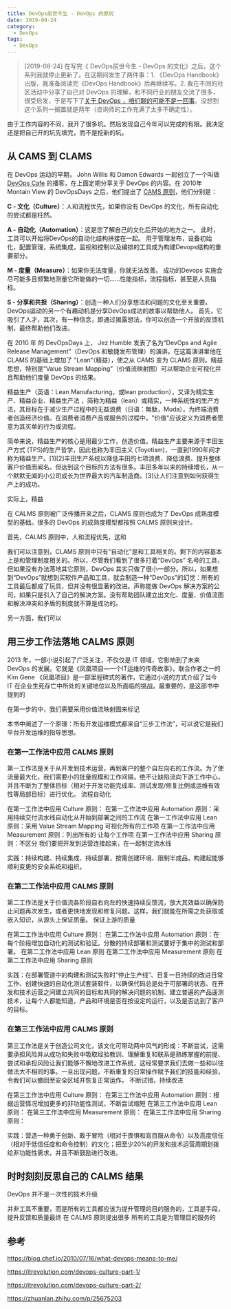 ```yaml
---
title: DevOps前世今生 - DevOps 的原则
date: 2019-08-24
category: 
  - DevOps
tags:
  - DevOps
---
```


> [2019-08-24] 在写完《 DevOps前世今生 - DevOps 的文化》之后，这个系列我就停止更新了。在这期间发生了两件事：1. 《DevOps Handbook》出版，我准备阅读完《DevOps Handbook》后再继续写。2. 我在不同的社区活动中分享了自己对 DevOps 的理解，和不同行业的朋友交流了很多，很受启发，于是写下了[关于 DevOps ，咱们聊的可能不是一回事](https://www.guyu.me/posts/2017-12-03-we-are-talking-different-devops/)。没想到这个系列一搁置就是两年（咨询师的工作充满了太多不确定性）。

> 

由于工作内容的不同，我开了很多坑。然后发现自己今年可以完成的有限。我决定还是把自己开的坑先填完，而不是挖新的坑。

## 从 CAMS 到 CLAMS

在 DevOps 运动的早期， John Willis 和  Damon Edwards 一起创立了一个叫做[DevOps Cafe](http://devopscafe.org) 的播客，在上面定期分享关于 DevOps 的内容。在 2010年 Montain View 的 DevOpsDays 之后，他们提出了 [CAMS 原则](https://blog.chef.io/2010/07/16/what-devops-means-to-me/)，他们分别是：

**C - 文化（Culture）**：人和流程优先，如果你没有 DevOps 的文化，所有自动化的尝试都是枉然。

**A - 自动化（Automation）**：这是您了解自己的文化后开始的地方之一。 此时，工具可以开始将DevOps的自动化结构拼接在一起。 用于管理发布，设备初始化，配置管理，系统集成，监视和控制以及编排的工具成为构建Devops结构的重要部分。

**M - 度量（Measure）**：如果你无法度量，你就无法改善。 成功的Devops 实施会尽可能多且频繁地测量它所能做的一切......性能指标，流程指标，甚至是人员指标。

**S - 分享和共担（Sharing）**：创造一种人们分享想法和问题的文化至关重要。  DevOps运动的另一个有趣动机是分享DevOps成功的故事以帮助他人。 首先，它吸引了人才，其次，有一种信念，即通过揭露想法，你可以创造一个开放的反馈机制，最终帮助他们改进。

在 2010 年 的 DevOpsDays 上， Jez Humble 发表了名为“DevOps and Agile Release Management”（DevOps 和敏捷发布管理）的演讲。在这篇演讲里他在 CLAMS 的基础上增加了 ”Lean“（精益），使之从 CAMS 变为 CLAMS 原则。精益思想，特别是“Value Stream Mapping”（价值流映射图）可以帮助企业可视化并且帮助他们度量 DevOps 的结果。

精益生产（英语：Lean Manufacturing，或lean production），又译为精实生产、精益企业、精益生产法 ，简称为精益（lean）或精实，一种系统性的生产方法，其目标在于减少生产过程中的无益浪费（日语：無駄，Muda），为终端消费者创造经济价值。在消费者消费产品或服务的过程中，"价值"应该定义为消费者愿意为其买单的行为或流程。

简单来说，精益生产的核心是用最少工作，创造价值。精益生产主要来源于丰田生产方式 (TPS)的生产哲学，因此也称为丰田主义 (Toyotism)，一直到1990年间才称为精益生产。[1][2]丰田生产系统以降低丰田的七项浪费、降低浪费、提升整体客户价值而闻名。但达到这个目标的方法有很多。丰田多年以来的持续增长，从一个默默无闻的小公司成长为世界最大的汽车制造商。[3]让人们注意到如何获得生产上的成功。

实际上，精益

在 CALMS 原则被广泛传播开来之后，CLAMS 原则也成为了 DevOps 成熟度模型的基础。很多的 DevOps 的成熟度模型都按照 CALMS 原则来设计。

首先，CALMS 原则中，人和流程优先，这和

我们可以注意到，CLAMS 原则中只有“自动化”是和工具相关的。剩下的内容基本上是和管理制度相关的。所以，尽管我们看到了很多打着“DevOps” 名号的工具，但如果没有办法落地其它原则，DevOps 其实只做了很小一部分。所以，如果想到“DevOps”就想到买软件产品和工具，就会制造一种“DevOps”的幻觉：所有的工具最后都成了玩具，但并没有很显著的改进。声称能做 DevOps 解决方案的公司，如果只是引入了自己的解决方案。没有帮助团队建立出文化、度量、价值流图和解决冲突和矛盾的制度就不算是成功的。

另一方面，我们可以

## 用三步工作法落地 CALMS 原则

2013 年，一部小说引起了广泛关注，不仅仅是 IT 领域，它影响到了未来 DevOps 的发展。它就是《凤凰项目—一个IT运维的传奇故事》，联合作者之一的 Kim Gene 
《凤凰项目》是一部里程碑式的著作，它通过小说的方式介绍了当今 IT 在企业生死存亡中所处的关键地位以及所面临的挑战。最重要的，是这部书中提到的

在第一步的中，我们需要采用价值流映射图来标记

本书中阐述了一个原理：所有开发运维模式都来自“三步工作法”，可以说它是我们平台开发运维的指导思想。

### 在第一工作法中应用 CALMS 原则

第一工作法是关于从开发到技术运营，再到客户的整个自左向右的工作流。为了使流量最大化，我们需要小的批量规模和工作间隔，绝不让缺陷流向下游工作中心，并且不断为了整体目标（相对于开发功能完成率、测试发现/修复比例或运维有效性等局部目标）进行优化。
流程自动化

在第一工作法中应用 Culture 原则：
在第一工作法中应用 Automation 原则：采用持续交付流水线自动化从开始到部署之间的工作流
在第一工作法中应用 Lean 原则：采用 Value Stream Mapping 可视化所有的工作项
在第一工作法中应用 Measurement 原则：列出所有的 让每个工作项
在第一工作法中应用 Sharing 原则：不区分 我们要把开发到运营连接起来，在一起制定流水线

实践：持续构建、持续集成、持续部署，按需创建环境、限制半成品，构建起能够顺利变更的安全系统和组织。

### 在第二工作法中应用 CALMS 原则

第二工作法是关于价值流各阶段自右向左的快速持续反馈流，放大其效益以确保防止问题再次发生，或者更快地发现和修复问题。这样，我们就能在所需之处获取或嵌入知识，从源头上保证质量。
保证上游的质量


在第二工作法中应用 Culture 原则：
在第二工作法中应用 Automation 原则：在每个阶段增加自动化的测试和验证。分散的持续部署和测试要好于集中的测试和部署。
在第二工作法中应用 Lean 原则
在第二工作法中应用 Measurement 原则
在第二工作法中应用 Sharing 原则

实践：在部署管道中的构建和测试失败时“停止生产线”、日复一日持续的改进日常工作、创建快速的自动化测试套装软件，以确保代码总是处于可部署的状态、在开发和技术运营之间建立共同的目标和共同的解决问题的机制、建立普遍的产品遥测技术，让每个人都能知道，产品和环境是否在按设定的运行，以及是否达到了客户的目标。

### 在第三工作法中应用 CALMS 原则

第三工作法是关于创造公司文化，该文化可带动两中风气的形成：不断尝试，这需要承担风险并从成功和失败中吸取经验教训、理解重复和联系是熟练掌握的前提、尝试和承担风险让我们能够不懈地改进工作系统，这经常要求我们去做一些和以往做法大不相同的事。一旦出现问题，不断重复的日常操作赋予我们的技能和经验，令我们可以撤回至安全区域并恢复正常运作。
不断试错，持续改进

在第三工作法中应用 Culture 原则：
在第三工作法中应用 Automation 原则：根据运营情况增加更多的非功能性测试，不断尝试缩短
在第三工作法中应用 Lean 原则：
在第三工作法中应用 Measurement 原则：
在第三工作法中应用 Sharing 原则：

实践：营造一种勇于创新、敢于冒险（相对于畏惧和盲目服从命令）以及高度信任（相对于低信任度和命令控制）的文化；把至少20%的开发和技术运营周期划拨给非功能性需求，并且不断鼓励进行改进。

## 时时刻刻反思自己的 CALMS 结果

DevOps 并不是一次性的技术升级

并非工具不重要，而是所有的工具都应该为提升管理的目的服务的，工具是手段，提升反馈和质量最终
在 CALMS 原则提出很多
所有的工具是为管理目的服务的






## 参考

https://blog.chef.io/2010/07/16/what-devops-means-to-me/

https://itrevolution.com/devops-culture-part-1/

https://itrevolution.com/devops-culture-part-2/


https://zhuanlan.zhihu.com/p/25675203
